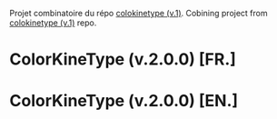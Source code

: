 Projet combinatoire du répo [colokinetype (v.1)](https://github.com/rbottura/colorkinetype).
Cobining project from [colokinetype (v.1)](https://github.com/rbottura/colorkinetype) repo.

# ColorKineType (v.2.0.0) [FR.]


# ColorKineType (v.2.0.0) [EN.]

